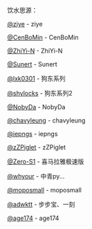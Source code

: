 饮水思源：

[@ziye](https://github.com/6Svip120apk69) - ziye

[@CenBoMin](https://github.com/CenBoMin/GithubSync) - CenBoMin

[@ZhiYi-N](https://github.com/ZhiYi-N/Private-Script) - ZhiYi-N

[@Sunert](https://github.com/Sunert/Scripts) - Sunert

[@lxk0301](https://gitee.com/lxk0301/projects) - 狗东系列

[@shylocks](https://bitbucket.org/jd-study/shylocks/src) - 狗东系列2

[@NobyDa](https://github.com/NobyDa/Script/tree/master) - NobyDa

[@chavyleung](https://github.com/chavyleung/scripts) - chavyleung

[@iepngs](https://github.com/iepngs/Script) - iepngs

[@zZPiglet](https://github.com/zZPiglet/Task/tree/master) - zZPiglet

[@Zero-S1](https://github.com/Zero-S1/xmly_speed) - 喜马拉雅极速版

[@whyour](https://github.com/whyour/hundun) - 中青py...

[@moposmall](https://github.com/moposmall/Script) - moposmall

[@adwktt](https://github.com/adwktt/adwktt) - 步步宝、一刻

[@age174](https://github.com/age174/-) - age174

